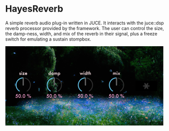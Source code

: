 # HayesReverb
A simple reverb audio plug-in written in JUCE. It interacts with the juce::dsp reverb processor provided by the framework.
The user can control the size, the damp-ness, width, and mix of the reverb in their signal, plus a freeze switch for emulating
a sustain stompbox.

![alt text](Resources/ReverbGUI.png)
